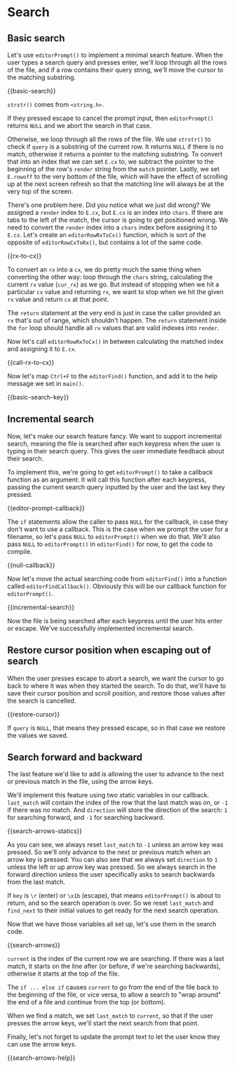# Search

## Basic search

Let's use `editorPrompt()` to implement a minimal search feature. When the user
types a search query and presses enter, we'll loop through all the rows of the
file, and if a row contains their query string, we'll move the cursor to the
matching substring.

{{basic-search}}

`strstr()` comes from `<string.h>`.

If they pressed escape to cancel the prompt input, then `editorPrompt()`
returns `NULL` and we abort the search in that case.

Otherwise, we loop through all the rows of the file. We use `strstr()` to check
if `query` is a substring of the current row. It returns `NULL` if there is no
match, otherwise it returns a pointer to the matching substring. To convert
that into an index that we can set `E.cx` to, we subtract the pointer to the
beginning of the row's `render` string from the `match` pointer. Lastly, we
set `E.rowoff` to the very bottom of the file, which will have the effect of
scrolling up at the next screen refresh so that the matching line will always
be at the very top of the screen.

There's one problem here. Did you notice what we just did wrong? We assigned a
`render` index to `E.cx`, but `E.cx` is an index into `chars`. If there are
tabs to the left of the match, the cursor is going to get positioned wrong. We
need to convert the `render` index into a `chars` index before assigning it to
`E.cx`. Let's create an `editorRowRxToCx()` function, which is sort of the
opposite of `editorRowCxToRx()`, but contains a lot of the same code.

{{rx-to-cx}}

To convert an `rx` into a `cx`, we do pretty much the same thing when
converting the other way: loop through the `chars` string, calculating the
current `rx` value (`cur_rx`) as we go. But instead of stopping when we hit a
particular `cx` value and returning `rx`, we want to stop when we hit the
given `rx` value and return `cx` at that point.

The `return` statement at the very end is just in case the caller provided an
`rx` that's out of range, which shouldn't happen. The `return` statement inside
the `for` loop should handle all `rx` values that are valid indexes into
`render`.

Now let's call `editorRowRxToCx()` in between calculating the matched index and
assigning it to `E.cx`.

{{call-rx-to-cx}}

Now let's map `Ctrl+F` to the `editorFind()` function, and add it to the help
message we set in `main()`.

{{basic-search-key}}

## Incremental search

Now, let's make our search feature fancy. We want to support incremental
search, meaning the file is searched after each keypress when the user is
typing in their search query. This gives the user immediate feedback about
their search.

To implement this, we're going to get `editorPrompt()` to take a callback
function as an argument. It will call this function after each keypress,
passing the current search query inputted by the user and the last key they
pressed.

{{editor-prompt-callback}}

The `if` statements allow the caller to pass `NULL` for the callback, in case
they don't want to use a callback. This is the case when we prompt the user
for a filename, so let's pass `NULL` to `editorPrompt()` when we do that. We'll
also pass `NULL` to `editorPrompt()` in `editorFind()` for now, to get the code
to compile.

{{null-callback}}

Now let's move the actual searching code from `editorFind()` into a function
called `editorFindCallback()`. Obviously this will be our callback function for
`editorPrompt()`.

{{incremental-search}}

Now the file is being searched after each keypress until the user hits enter or
escape. We've successfully implemented incremental search.

## Restore cursor position when escaping out of search

When the user presses escape to abort a search, we want the cursor to go back
to where it was when they started the search. To do that, we'll have to save
their cursor position and scroll position, and restore those values after the
search is cancelled.

{{restore-cursor}}

If `query` is `NULL`, that means they pressed escape, so in that case we
restore the values we saved.

## Search forward and backward

The last feature we'd like to add is allowing the user to advance to the next
or previous match in the file, using the arrow keys.

We'll implement this feature using two static variables in our callback.
`last_match` will contain the index of the row that the last match was on, or
`-1` if there was no match. And `direction` will store the direction of the
search: `1` for searching forward, and `-1` for searching backward.

{{search-arrows-statics}}

As you can see, we always reset `last_match` to `-1` unless an arrow key was
pressed. So we'll only advance to the next or previous match when an arrow key
is pressed. You can also see that we always set `direction` to `1` unless the
left or up arrow key was pressed. So we always search in the forward direction
unless the user specifically asks to search backwards from the last match.

If `key` is `\r` (enter) or `\x1b` (escape), that means `editorPrompt()` is
about to return, and so the search operation is over. So we reset `last_match`
and `find_next` to their initial values to get ready for the next search
operation.

Now that we have those variables all set up, let's use them in the search code.

{{search-arrows}}

`current` is the index of the current row we are searching. If there was a last
match, it starts on the line after (or before, if we're searching backwards),
otherwise it starts at the top of the file.

The `if ... else if` causes `current` to go from the end of the file back to
the beginning of the file, or vice versa, to allow a search to "wrap around"
the end of a file and continue from the top (or bottom).

When we find a match, we set `last_match` to `current`, so that if the user
presses the arrow keys, we'll start the next search from that point.

Finally, let's not forget to update the prompt text to let the user know they
can use the arrow keys.

{{search-arrows-help}}


